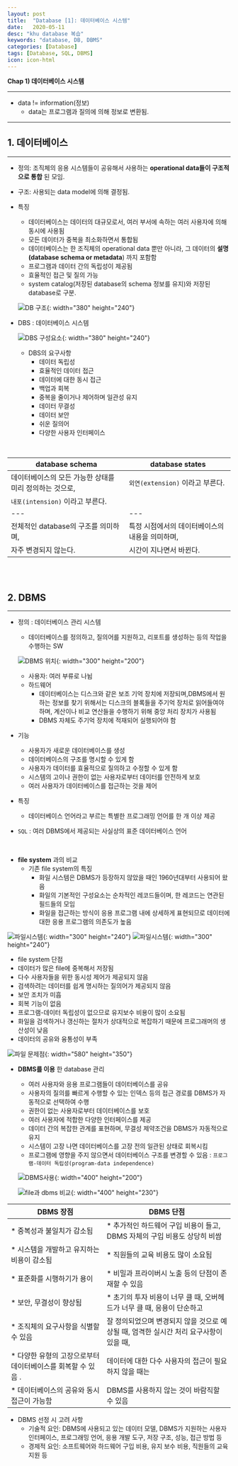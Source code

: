 ```yaml
---
layout: post
title:  "Database [1]: 데이터베이스 시스템"
date:   2020-05-11
desc: "khu database 복습"
keywords: "database, DB, DBMS"
categories: [Database]
tags: [Database, SQL, DBMS]
icon: icon-html
---
```


**Chap 1) 데이터베이스 시스템**

--------------
- data != information(정보)
   - data는 프로그램과 질의에 의해 정보로 변환됨.
--------------

## 1. 데이터베이스
---------------
  - 정의: 조직체의 응용 시스템들이 공유해서 사용하는 **operational data들이 구조적으로 통합** 된 모임.
  - 구조: 사용되는 data model에 의해 결정됨.
  - 특징
    - 데이터베이스는 데이터의 대규모로서, 여러 부서에 속하는 여러 사용자에 의해 동시에 사용됨
    - 모든 데이터가 중복을 최소화하면서 통합됨
    - 데이터베이스는 한 조직체의 operational data 뿐만 아니라, 그 데이터의 **설명(database schema or metadata**) 까지 포함함
    - 프로그램과 데이터 간의 독립성이 제공됨
    - 효율적인 접근 및 질의 가능
    - system catalog(저장된 database의 schema 정보를 유지)와 저장된 database로 구분.


    ![DB 구조](/static/assets/img/blog/dbms_struct.jpeg){: width="380" height="240"}


  - DBS : 데이터베이스 시스템

    ![DBS 구성요소 ](/static/assets/img/blog/dbs_structure.jpeg){: width="380" height="240"}

    - DBS의 요구사항
      - 데이터 독립성
      - 효율적인 데이터 접근
      - 데이터에 대한 동시 접근
      - 백업과 회복
      - 중복을 줄이거나 제어하며 일관성 유지
      - 데이터 무결성
      - 데이터 보안
      - 쉬운 질의어
      - 다양한 사용자 인터페이스

<br>

database schema | database states
--- | ---
데이터베이스의 모든 가능한 상태를 미리 정의하는 것으로,  | `외연(extension)` 이라고 부른다.
`내포(intension)` 이라고 부른다. |
--- | ---
전체적인 database의 구조를 의미하며,  | 특정 시점에서의 데이터베이스의 내용을 의미하며,
자주 변경되지 않는다. | 시간이 지나면서 바뀐다.

<br>
<br>

## 2. DBMS
----------------------------

- 정의 : 데이터베이스 관리 시스템
  - 데이터베이스를 정의하고, 질의어를 지원하고, 리포트를 생성하는 등의 작업을 수행하는 SW

  ![DBMS 위치 ](/static/assets/img/blog/dbms_locate.jpeg){: width="300" height="200"}

  - 사용자: 여러 부류로 나뉨
  - 하드웨어
    - 데이터베이스는 디스크와 같은 보조 기억 장치에 저장되며,DBMS에서 원하는 정보를 찾기 위해서는 디스크의 블록들을 주기억 장치로 읽어들여야 하며, 계산이나 비교 연산들을 수행하기 위해 중앙 처리 장치가 사용됨
    - DBMS 자체도 주기억 장치에 적재되어 실행되어야 함

- 기능
  - 사용자가 새로운 데이터베이스를 생성
  - 데이터베이스의 구조를 명시할 수 있게 함
  - 사용자가 데이터를 효율적으로 질의하고 수정할 수 있게 함
  - 시스템의 고이나 권한이 없는 사용자로부터 데이터를 안전하게 보호
  - 여러 사용자가 데이터베이스를 접근하는 것을 제어
- 특징
  - 데이터베이스 언어라고 부르는 특별한 프로그래밍 언어를 한 개 이상 제공
- `SQL` : 여러 DBMS에서 제공되는 사실상의 표준 데이터베이스 언어

<br>

- **file system** 과의 비교
  - 기존 file system의 특징
    - 화일 시스템은 DBMS가 등장하지 않았을 때인 1960년대부터 사용되어 왔음
    - 화일의 기본적인 구성요소는 순차적인 레코드들이며, 한 레코드는 연관된 필드들의 모임
    - 화일을 접근하는 방식이 응용 프로그램 내에 상세하게 표현되므로 데이터에 대한 응용 프로그램의 의존도가 높음

 ![파일시스템](/static/assets/img/blog/file1.jpeg){: width="300" height="240"}
 ![파일시스템](/static/assets/img/blog/file2.jpeg){: width="300" height="240"}

 - file system 단점
  - 데이터가 많은 file에 중복해서 저장됨
  - 다수 사용자들을 위한 동시성 제어가 제공되지 않음
  - 검색하려는 데이터를 쉽게 명시하는 질의어가 제공되지 않음
  - 보안 조치가 미흡
  - 회복 기능이 없음
  - 프로그램-데이터 독립성이 없으므로 유지보수 비용이 많이 소요됨
  - 화일을 검색하거나 갱신하는 절차가 상대적으로 복잡하기 때문에 프로그래머의 생산성이 낮음
  - 데이터의 공유와 융통성이 부족

  ![파일 문제점](/static/assets/img/blog/문제1.jpeg){: width="580" height="350"}


  - **DBMS를 이용** 한 database 관리
    - 여러 사용자와 응용 프로그램들이 데이터베이스를 공유
    - 사용자의 질의를 빠르게 수행할 수 있는 인덱스 등의 접근 경로를 DBMS가 자동적으로 선택하여 수행
    - 권한이 없는 사용자로부터 데이터베이스를 보호
    - 여러 사용자에 적합한 다양한 인터페이스를 제공
    - 데이터 간의 복잡한 관계를 표현하며, 무결성 제약조건을 DBMS가 자동적으로 유지
    - 시스템이 고장 나면 데이터베이스를 고장 전의 일관된 상태로 회복시킴
    - 프로그램에 영향을 주지 않으면서 데이터베이스 구조를 변경할 수 있음 : `프로그램-데이터 독립성(program-data independence)`

    ![DBMS사용](/static/assets/img/blog/dbms1.jpeg){: width="400" height="200"}

    ![file과 dbms 비교](/static/assets/img/blog/compare_table.jpeg){: width="400" height="230"}

DBMS 장점 | DBMS 단점
------- | -----------
* 중복성과 불일치가 감소됨 | * 추가적인 하드웨어 구입 비용이 들고, DBMS 자체의 구입 비용도 상당히 비쌈
* 시스템을 개발하고 유지하는 비용이 감소됨 | * 직원들의 교육 비용도 많이 소요됨
* 표준화를 시행하기가 용이 | * 비밀과 프라이버시 노출 등의 단점이 존재할 수 있음
* 보안, 무결성이 향상됨 | * 초기의 투자 비용이 너무 클 때, 오버헤드가 너무 클 때, 응용이 단순하고
* 조직체의 요구사항을 식별할 수 있음 |  잘 정의되었으며 변경되지 않을 것으로 예상될 때, 엄격한 실시간 처리 요구사항이 있을 때,
* 다양한 유형의 고장으로부터 데이터베이스를 회복할 수 있음     .| 데이터에 대한 다수 사용자의 접근이 필요하지 않을 때는
* 데이터베이스의 공유와 동시 접근이 가능함 |   DBMS를 사용하지 않는 것이 바람직할 수 있음

  - DBMS 선정 시 고려 사항
    - 기술적 요인: DBMS에 사용되고 있는 데이터 모델, DBMS가 지원하는 사용자 인터페이스, 프로그래밍 언어, 응용 개발 도구, 저장 구조, 성능, 접근 방법 등
    - 경제적 요인: 소프트웨어와 하드웨어 구입 비용, 유지 보수 비용, 직원들의 교육 지원 등
